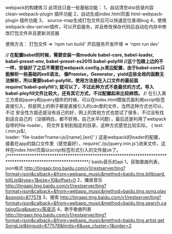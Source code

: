 webpack的构建练习
此项目只是一些基础功能：
1，自动清空dist目录内容 clean-webpack-plugin 插件功能
2，自动生成index.html页面 html-webpack-plugin 插件功能
3， source-map生成打包文件后可以快速定位查询bug
4，使用webpack-dev-server插件，可以开启服务，并且修改保存代码后自动在内存中修改打包文件并且更新浏览器

使用方法：
打包文件 => 'npm run build'
开启服务开发环境 => 'npm run dev'


/************************************************************************************************************/
在配置babel的时候，需要安装一些module
babel-core, babel-loader, babel-preset-env, babel-preset-es2015
babel-polyfill      //这个包跟上边的不一样，安装好了之后不需要在webpack.config.js里边配置，由于babel-core只能解析一些基础的es6语法，
						像Promise，Generator，yield这些全局的函数无法解析，所以需要babel-polyfill，使用方法是在入口文件的最前面require('babel-polyfill');
						就可以了，不过此种方式不是最优的方式，导入babel-ployfill文件比较大，还有其它方式，不过配置起来比较麻烦。
/************************************************************************************************************/
在引入第三方库如jquery和jquery插件的时候，可以在index.html模版页面利用script标签直接引入，但是网上的例子都是直接引入的cdn里的文件，当然这种方式也可以，不过
安全性方面还是没有自己的好，网上的其他方式也尝试了很多，不过没有找到适合自己的（没搞明白，都不好用，自己水平问题），最后还是利用了webpack自带的file-loader，
将文件复制到指定的目录，这种方式感觉比较实际。
{
	test: /\.min.js$/,									     
	loader: 'file-loader?name=js/[name].[ext]'
}
这是webpack的loader的配置，接着在app的路口文件里（感觉最好），require('./js/jquery.min.js')进来文件，这样在index.html页面以script标签形式引入的文件就ok了。
/************************************************************************************************************/
baidu音乐的api
1，获取歌曲列表，json格式
http://tingapi.ting.baidu.com/v1/restserver/ting?format=json&calback=&from=webapp_music&method=baidu.ting.billboard.billList&type=1&size=10&offset=0
2，播放音乐
http://tingapi.ting.baidu.com/v1/restserver/ting?format=json&calback=&from=webapp_music&method=baidu.ting.song.play&songid=877578
3，搜索
http://tingapi.ting.baidu.com/v1/restserver/ting?format=json&calback=&from=webapp_music&method=baidu.ting.search.catalogSug&query=陈奕迅
4，歌手歌曲列表
http://tingapi.ting.baidu.com/v1/restserver/ting?format=json&calback=&from=webapp_music&method=baidu.ting.artist.getSongList&tinguid=877578&limits=6&use_cluster=1&order=2